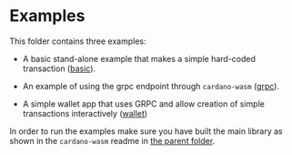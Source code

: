 
# Examples

This folder contains three examples:

- A basic stand-alone example that makes a simple hard-coded transaction ([basic](./basic)).

- An example of using the grpc endpoint through `cardano-wasm` ([grpc](./grpc)).

- A simple wallet app that uses GRPC and allow creation of simple transactions interactively ([wallet](./simple-wallet))

In order to run the examples make sure you have built the main library as shown in the `cardano-wasm` readme in [the parent folder](..).